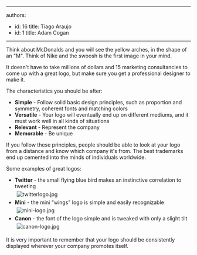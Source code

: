 

---
authors:
  - id: 16
    title: Tiago Araujo
  - id: 1
    title: Adam Cogan
---




<span class='intro'> <p>Think about McDonalds and you will see the yellow arches, in the shape of an &quot;M&quot;. Think of Nike and the swoosh is the first image in your mind.</p><p>It doesn't have to take millions of dollars and 15 marketing consultancies to come up with a great logo, but make sure you get a professional designer to make it.&#160;<br></p> </span>

<p style="margin-top&#58;7px;margin-bottom&#58;7px;font-family&#58;verdana, sans-serif;font-size&#58;12px;line-height&#58;17px;color&#58;#000000;"></p><p>The characteristics you should be after&#58;</p><ul><li><strong>Simple</strong>&#160;- Follow solid basic design principles, such as proportion and symmetry, coherent fonts and matching colors​</li><li><strong>Versatile</strong>&#160;- Your logo will eventually end up on different mediums, and it must work well in all kinds of situations</li><li><strong>Relevant</strong>&#160;- Represent the company</li><li><strong>Memorable</strong>&#160;- Be unique</li></ul><p>If you follow these principles, people should be able to look at your logo from a distance and know which company it's from. The best trademarks end up cemented into the minds of individuals worldwide.</p><p>Some examples of great logos&#58;</p><ul><li><strong>Twitter</strong>&#160;- the small flying blue bird makes an instinctive correlation to tweeting<br><img src="/PublishingImages/twitterlogo.jpg" alt="twitterlogo.jpg" style="margin&#58;5px;" /><br></li><li><strong>Mini</strong>&#160;- the mini &quot;wings&quot; logo is simple and easily recognizable <br><img src="/PublishingImages/mini-logo.jpg" alt="mini-logo.jpg" data-pin-nopin="true" style="margin&#58;5px;" /><br></li><li><strong>Canon</strong>&#160;- the font of the logo simple and is tweaked with only a slight tilt<br><img src="/PublishingImages/canon-logo.jpg" alt="canon-logo.jpg" style="margin&#58;5px;" /><br></li></ul><p>It is very important to remember that your logo should be consistently displayed wherever your company promotes itself.</p>


